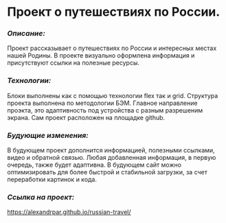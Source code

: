 # **Проект о путешествиях по России.**
### *Описание:* 
Проект рассказывает о путешествиях по России и интересных местах нашей Родины. В проекте визуально оформлена информация и присутствуют ссылки на полезные ресурсы. 
### *Технологии:* 
Блоки выполнены как с помощью технологии flex так и grid. Структура проекта выполнена по методологии БЭМ. Главное направление проэкта, это адаптивность под устройства с разным разрешеним экрана. Сам проект расположен на площадке github.
### *Будующие изменения:* 
В будующем проект дополнится информацией, полезными ссылками, видео и обратной связью. Любая добавленная информация, в первую очередь, также будет адаптивна. В будующем сайт можно оптимизировать для более быстрой и стабильной загрузки, за счет переработки картинок и кода.
### *Ссылка на проект:* 
https://alexandrpar.github.io/russian-travel/
